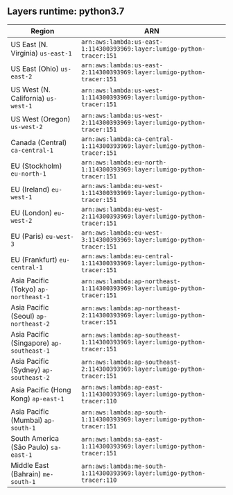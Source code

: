 Layers runtime: python3.7
----
| Region | ARN |
| --- | --- |
|US East (N. Virginia)  `us-east-1`|`arn:aws:lambda:us-east-1:114300393969:layer:lumigo-python-tracer:151`|
|US East (Ohio)  `us-east-2`|`arn:aws:lambda:us-east-2:114300393969:layer:lumigo-python-tracer:151`|
|US West (N. California)  `us-west-1`|`arn:aws:lambda:us-west-1:114300393969:layer:lumigo-python-tracer:151`|
|US West (Oregon)  `us-west-2`|`arn:aws:lambda:us-west-2:114300393969:layer:lumigo-python-tracer:151`|
|Canada (Central)  `ca-central-1`|`arn:aws:lambda:ca-central-1:114300393969:layer:lumigo-python-tracer:151`|
|EU (Stockholm)  `eu-north-1`|`arn:aws:lambda:eu-north-1:114300393969:layer:lumigo-python-tracer:151`|
|EU (Ireland)  `eu-west-1`|`arn:aws:lambda:eu-west-1:114300393969:layer:lumigo-python-tracer:151`|
|EU (London)  `eu-west-2`|`arn:aws:lambda:eu-west-2:114300393969:layer:lumigo-python-tracer:151`|
|EU (Paris)  `eu-west-3`|`arn:aws:lambda:eu-west-3:114300393969:layer:lumigo-python-tracer:151`|
|EU (Frankfurt)  `eu-central-1`|`arn:aws:lambda:eu-central-1:114300393969:layer:lumigo-python-tracer:151`|
|Asia Pacific (Tokyo)  `ap-northeast-1`|`arn:aws:lambda:ap-northeast-1:114300393969:layer:lumigo-python-tracer:151`|
|Asia Pacific (Seoul)  `ap-northeast-2`|`arn:aws:lambda:ap-northeast-2:114300393969:layer:lumigo-python-tracer:151`|
|Asia Pacific (Singapore)  `ap-southeast-1`|`arn:aws:lambda:ap-southeast-1:114300393969:layer:lumigo-python-tracer:151`|
|Asia Pacific (Sydney)  `ap-southeast-2`|`arn:aws:lambda:ap-southeast-2:114300393969:layer:lumigo-python-tracer:151`|
|Asia Pacific (Hong Kong)  `ap-east-1`|`arn:aws:lambda:ap-east-1:114300393969:layer:lumigo-python-tracer:110`|
|Asia Pacific (Mumbai)  `ap-south-1`|`arn:aws:lambda:ap-south-1:114300393969:layer:lumigo-python-tracer:151`|
|South America (São Paulo)  `sa-east-1`|`arn:aws:lambda:sa-east-1:114300393969:layer:lumigo-python-tracer:151`|
|Middle East (Bahrain)  `me-south-1`|`arn:aws:lambda:me-south-1:114300393969:layer:lumigo-python-tracer:110`|
